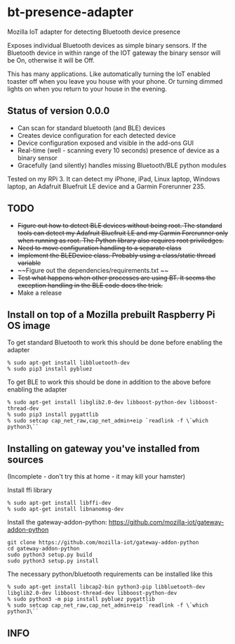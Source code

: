 # bt-presence-adapter
Mozilla IoT adapter for detecting Bluetooth device presence

Exposes individual Bluetooth devices as simple binary sensors. If the Bluetooth device in within range of the IOT gateway the binary sensor will be On, otherwise it will be Off. 

This has many applications. Like automatically turning the IoT enabled toaster off when you leave you house with your phone. Or turning dimmed lights on when you return to your house in the evening.

## Status of version 0.0.0

- Can scan for standard bluetooth (and BLE) devices
- Creates device configuration for each detected device
- Device configuration exposed and visible in the add-ons GUI
- Real-time (well - scanning every 10 seconds) presence of device as a binary sensor
- Gracefully (and silently) handles missing Bluetooth/BLE python modules

Tested on my RPi 3. It can detect my iPhone, iPad, Linux laptop, Windows laptop, an Adafruit Bluefruit LE device and a Garmin Forerunner 235.

## TODO

- ~~Figure out how to detect BLE devices without being root. The standard tools can detect my Adafruit Bluefruit LE and my Garmin Forerunner only when running as root. The Python library also requires root priviledges.~~
- ~~Need to move configuration handling to a separate class~~
- ~~Implement the BLEDevice class. Probably using a class/static thread variable~~
- ~~Figure out the dependencies/requirements.txt ~~
- ~~Test what happens when other processes are using BT. It seems the exception handling in the BLE code does the trick.~~
- Make a release

## Install on top of a Mozilla prebuilt Raspberry Pi OS image

To get standard Bluetooth to work this should be done before enabling the adapter

```
% sudo apt-get install libbluetooth-dev
% sudo pip3 install pybluez
```

To get BLE to work this should be done in addition to the above before enabling the adapter

```
% sudo apt-get install libglib2.0-dev libboost-python-dev libboost-thread-dev
% sudo pip3 install pygattlib
% sudo setcap cap_net_raw,cap_net_admin+eip `readlink -f \`which python3\``
```

## Installing on gateway you've installed from sources
(Incomplete - don't try this at home - it may kill your hamster)

Install ffi library
```
% sudo apt-get install libffi-dev
% sudo apt-get install libnanomsg-dev
```

Install the gateway-addon-python: https://github.com/mozilla-iot/gateway-addon-python

```
git clone https://github.com/mozilla-iot/gateway-addon-python
cd gateway-addon-python
sudo python3 setup.py build
sudo python3 setup.py install
```

The necessary python/bluetooth requirements can be installed like this
```
% sudo apt-get install libcap2-bin python3-pip libbluetooth-dev libglib2.0-dev libboost-thread-dev libboost-python-dev
% sudo python3 -m pip install pybluez pygattlib
% sudo setcap cap_net_raw,cap_net_admin+eip `readlink -f \`which python3\``
```
## INFO

